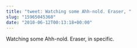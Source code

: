 ```yaml
---
title: "tweet: Watching some Ahh-nold. Eraser, "
slug: "15965045368"
date: "2010-06-12T00:13:18+00:00"
---
```

Watching some Ahh-nold. Eraser, in specific.